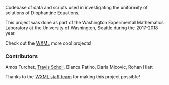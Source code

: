 Codebase of data and scripts used in investigating the uniformity of solutions of Diophantine Equations.

This project was done as part of the Washington Experimental Mathematics Laboratory at the University of Washington, Seattle during the 2017-2018 year.

Check out the [WXML](http://www.wxml.math.washington.edu/) more cool projects!

### Contributors
Amos Turchet, [Travis Scholl](https://github.com/tscholl2), Blanca Patino, Daria Micovic, Rohan Hiatt

Thanks to the [WXML staff team](http://www.wxml.math.washington.edu/?page_id=57) for making this project possible!
